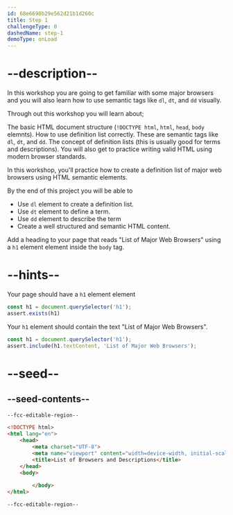 ```yaml
---
id: 68e6698b29e562d21b1d260c
title: Step 1
challengeType: 0
dashedName: step-1
demoType: onLoad
---
```


# --description--

In this workshop you are going to get familiar with some major browsers and you will also learn how to use semantic tags like `dl`, `dt`, and `dd` visually.

Through out this workshop you will learn about;

The basic HTML document structure (`!DOCTYPE html`, `html`, `head`, `body` elemnts).
How to use definition list correctly. These are semantic tags like `dl`, `dt`, and `dd`.
The concept of definition lists (this is usually good for terms and descriptions). 
You will also get to practice writing valid HTML using modern browser standards.

In this workshop, you'll practice how to create a definition list of major web browsers using HTML semantic elements.

By the end of this project you will be able to 

- Use `dl` element to create a definition list.
- Use `dt` element to define a term.
- Use `dd` element to describe the term
- Create a well structured and semantic HTML content.

Add a heading to your page that reads "List of Major Web Browsers" using a `h1` element element inside the `body` tag.

# --hints--

Your page should have a `h1` element element

```js
const h1 = document.querySelector('h1');
assert.exists(h1)
```

Your `h1` element should contain the text "List of Major Web Browsers".

```js
const h1 = document.querySelector('h1');
assert.include(h1.textContent, 'List of Major Web Browsers');
```

# --seed--

## --seed-contents--

```html
--fcc-editable-region--

<!DOCTYPE html>
<html lang="en">
    <head>
        <meta charset="UTF-8">
        <meta name="viewport" content="width=device-width, initial-scale=1.0">
        <title>List of Browsers and Descriptions</title>
    </head>
    <body>
        
        </body>
</html>

--fcc-editable-region--
```
